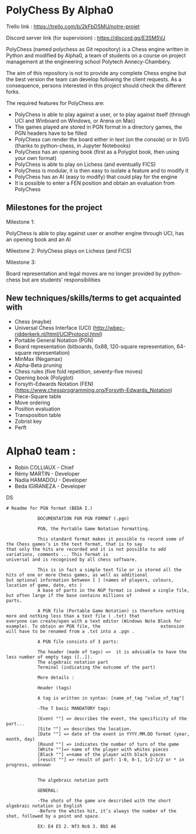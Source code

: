 # PolyChess By Alpha0

Trello link : https://trello.com/b/2kFbD5MU/notre-projet

Discord server link (for supervision) : https://discord.gg/E3SM5VJ

PolyChess (named polychess as Git repository) is a Chess engine written in Python and modified by Alpha0, a team of students on a course on project management at the engineering school Polytech Annecy-Chambéry.

The aim of this repository is not to provide any complete Chess engine but the best version the team can develop following the client requests. As a consequence, persons interested in this project should check the different forks.

The required features for PolyChess are:

* PolyChess is able to play against a user, or to play against itself (through UCI and Winboard on Windows, or Arena on Mac)
* The games played are stored in PGN format in a directory games, the PGN headers have to be filled
* PolyChess can render the board either in text (on the console) or in SVG (thanks to python-chess, in Jupyter Notebooks)
* PolyChess has an opening book (first as a Polyglot book, then using your own format)
* PolyChess is able to play on Lichess (and eventually FICS)
* PolyChess is modular, it is then easy to isolate a feature and to modify it
* PolyChess has an AI (easy to modify) that could play for the engine
* It is possible to enter a FEN position and obtain an evaluation from PolyChess

## Milestones for the project

Milestone 1:

PolyChess is able to play against user or another engine through UCI, has an opening book and an AI

Milestone 2:
PolyChess plays on Lichess (and FICS)

Milestone 3:

Board representation and legal moves are no longer provided by python-chess but are students' responsibilities

## New techniques/skills/terms to get acquainted with

* Chess (maybe)
* Universal Chess Interface (UCI) (http://wbec-ridderkerk.nl/html/UCIProtocol.html)
* Portable General Notation (PGN)
* Board representation (bitboards, 0x88, 120-square representation, 64-square representation)
* MinMax (Negamax)
* Alpha-Beta pruning
* Chess rules (five fold repetition, seventy-five moves)
* Opening book (Polyglot)
* Forsyth-Edwards Notation (FEN) (https://www.chessprogramming.org/Forsyth-Edwards_Notation)
* Piece-Square table
* Move ordering
* Position evaluation
* Transposition table
* Zobrist key
* Perft

# Alpha0 team :
* Robin COLLIAUX  - Chief
* Rémy MARTIN     - Developer
* Nadia HAMADOU   - Developer
* Beda IGIRANEZA  - Developer

DS


    # Readme for PGN format (BEDA I.)

                DOCUMENTATION FOR PGN FORMAT (.pgn)

                PGN, the Portable Game Notation formatting.

                This standard format makes it possible to record some of the Chess games’s in the text format, that is to say                 that only the hits are recorded and it is not possible to add variations, comments ... This format is                         universal and is recognised by all chess software.

                This is in fact a simple text file or is stored all the hits of one or more Chess games, as well as additional                 but optional information between [ ] (names of players, colours, location of game, date, etc )
                A base of parts in the NGP format is indeed a single file, but often large if the base contains millions of                   parts.

                A PGN file (Portable Game Notation) is therefore nothing more and nothing less than a text file ( .txt) that                   everyone can create/open with a text editor (Windows Note Block for example). To obtain an PGN file, the                       extension will have to be renamed from a .txt into a .pgn .

                A PGN file consists of 3 parts:

                The header (made of tags) =>  it is advisable to have the less number of empty tags ([..]).
                The algebraic notation part
                Terminal (indicating the outcome of the part)

                More details :

                Header (tags)

                A tag is written in syntax: [name_of_tag "value_of_tag"]

                -The 7 basic MANDATORY tags:

                [Event ""] => describes the event, the specificity of the part...
                [Site ""] => describes the location.
                [Date ""] => date of the event in YYYY.MM.DD format (year, month, day)
                [Round ""] => indicates the number of turn of the game
                [White ""]=> name of the player with whites pieces
                [Black ""] =>name of the player with black pieces
                [result ""] => result of part: 1-0, 0-1, 1/2-1/2 or * in progress, unknown


                The algebraic notation path

                GENERAL:

                -The shots of the game are described with the short algebraic notation in English
                -Before the whites hit, it’s always the number of the shot, followed by a point and space.

                EX: E4 E5 2. Nf3 Nc6 3. Bb5 A6
